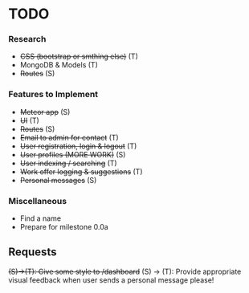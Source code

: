 # TODO

### Research
- ~~CSS (bootstrap or smthing else)~~ (T)
- MongoDB & Models (T)
- ~~Routes~~ (S)

### Features to Implement
- ~~Meteor app~~ (S)
- ~~UI~~ (T)
- ~~Routes~~ (S)
- ~~Email to admin for contact~~ (T)
- ~~User registration, login & logout~~ (T)
- ~~User profiles (MORE WORK)~~ (S)
- ~~User indexing / searching~~ (T)
- ~~Work offer logging & suggestions~~ (T)
- ~~Personal messages~~ (S)

### Miscellaneous
- Find a name
- Prepare for milestone 0.0a

## Requests

~~(S)->(T): Give some style to /dashboard~~
(S) -> (T): Provide appropriate visual feedback when user sends a personal message please!
